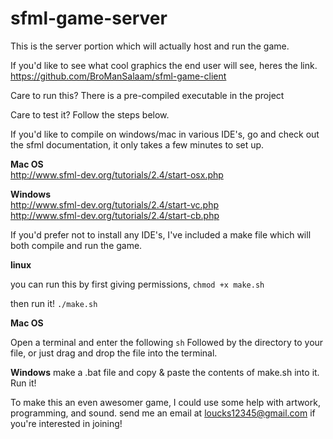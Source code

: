 # sfml-game-server

This is the server portion which will actually host and run the game.

If you'd like to see what cool graphics the end user will see, heres the link.
 </br> https://github.com/BroManSalaam/sfml-game-client

Care to run this? There is a pre-compiled executable in the project

Care to test it? Follow the steps below.

If you'd like to compile on windows/mac in various IDE's, go and check out the sfml documentation, it only takes a few minutes to set up.

<b>Mac OS</b>
 </br> http://www.sfml-dev.org/tutorials/2.4/start-osx.php

<b>Windows</b> 
 </br> http://www.sfml-dev.org/tutorials/2.4/start-vc.php
 </br> http://www.sfml-dev.org/tutorials/2.4/start-cb.php

If you'd prefer not to install any IDE's, I've included a make file which will both compile and run the game.

<b>linux</b>

you can run this by first giving permissions,
`chmod +x make.sh`

then run it!
`./make.sh`

<b>Mac OS</b>

Open a terminal and enter the following
`sh` 
Followed by the directory to your file, or just drag and drop the file into the terminal.

<b>Windows</b>
make a .bat file and copy & paste the contents of make.sh into it.
Run it!

To make this an even awesomer game, I could use some help with artwork, programming, and sound.
send me an email at loucks12345@gmail.com if you're interested in joining!
